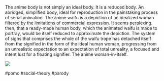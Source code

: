 The anime body is not simply an ideal body. It is a reduced body. An abridged, simplified body, ideal for reproduction in the painstaking process of serial animation. The anime waifu is a depiction of an idealized woman filtered by the limitations of commercial expression. It seems perplexing, then, that a ready-made human body, which the animated waifu is made to portray, would be itself reduced to approximate the depiction. The system of signs that comprises the whole of the waifu trope has detached itself from the signified in the form of the ideal human woman, progressing from an unrealistic expectation to an expectation of total unreality, a focused and intent lust for a floating signifier. The anime woman-in-itself.

![](https://i.imgur.com/YnkSdIj.png)

#pomo #social-theory #parody